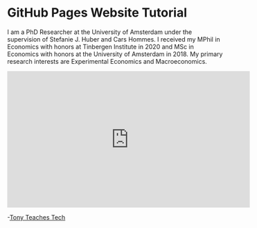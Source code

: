 <!DOCTYPE html>
<html lang="en">
<head>
    <meta charset="utf-8"/>
    <title>Daria Minina</title>
</head>
<body>
<h1>GitHub Pages Website Tutorial</h1>
<p>I am a PhD Researcher at the University of Amsterdam under the supervision of Stefanie J. Huber and Cars Hommes. I received my MPhil in Economics with honors at Tinbergen Institute in 2020 and MSc in Economics with honors at the University of Amsterdam in 2018.
My primary research interests are Experimental Economics and Macroeconomics.</p>
<iframe width="560" height="315" src="https://www.youtube.com/embed/o5g-lUuFgpg" title="YouTube video player" frameborder="0" allow="accelerometer; autoplay; clipboard-write; encrypted-media; gyroscope; picture-in-picture" allowfullscreen></iframe>
<p>-<a href="https://tonyteaches.tech" target="_blank">Tony Teaches Tech</a></p>
</body>
</html>
